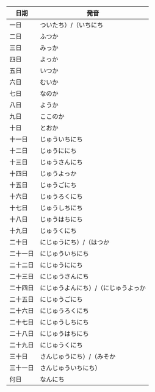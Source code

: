 | 日期 | 発音 |
| ----- | ----- |
| 一日 | ついたち）/（いちにち |
| 二日 | ふつか |
| 三日 | みっか |
| 四日 | よっか |
| 五日 | いつか |
| 六日 | むいか |
| 七日 | なのか |
| 八日 | ようか |
| 九日 | ここのか |
| 十日 | とおか |
| 十一日 | じゅういちにち |
| 十二日 | じゅうににち |
| 十三日 | じゅうさんにち |
| 十四日 | じゅうよっか |
| 十五日 | じゅうごにち |
| 十六日 | じゅうろくにち |
| 十七日 | じゅうしちにち |
| 十八日 | じゅうはちにち |
| 十九日 | じゅうくにち |
| 二十日 | にじゅうにち）/（はつか |
| 二十一日 | にじゅういちにち |
| 二十二日 | にじゅうににち |
| 二十三日 | にじゅうさんにち |
| 二十四日 | にじゅうよんにち）/（にじゅうよっか |
| 二十五日 | にじゅうごにち |
| 二十六日 | にじゅうろくにち |
| 二十七日 | にじゅうしちにち |
| 二十八日 | にじゅうはちにち |
| 二十九日 | にじゅうくにち |
| 三十日 | さんじゅうにち）/（みそか |
| 三十一日 | さんじゅういちにち） |
| 何日 | なんにち |
